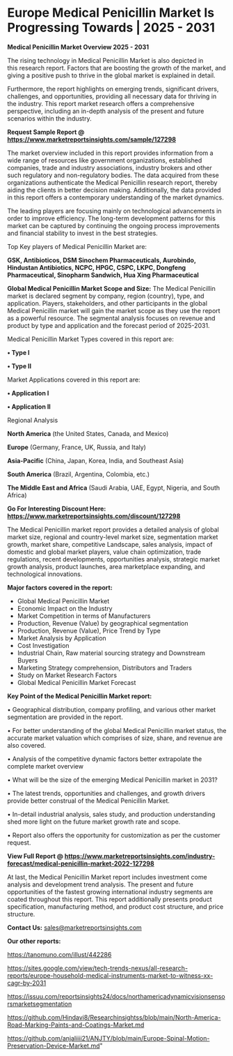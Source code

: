 # Europe Medical Penicillin Market Is Progressing Towards | 2025 - 2031

<Strong> Medical Penicillin Market Overview 2025 - 2031</strong>

The rising technology in Medical Penicillin Market is also depicted in this research report. Factors that are boosting the growth of the market, and giving a positive push to thrive in the global market is explained in detail.

Furthermore, the report highlights on emerging trends, significant drivers, challenges, and opportunities, providing all necessary data for thriving in the industry. This report market research offers a comprehensive perspective, including an in-depth analysis of the present and future scenarios within the industry.

<strong>Request Sample Report @ <a href=https://www.marketreportsinsights.com/sample/127298>https://www.marketreportsinsights.com/sample/127298</a></strong>

The market overview included in this report provides information from a wide range of resources like government organizations, established companies, trade and industry associations, industry brokers and other such regulatory and non-regulatory bodies. The data acquired from these organizations authenticate the Medical Penicillin research report, thereby aiding the clients in better decision making. Additionally, the data provided in this report offers a contemporary understanding of the market dynamics.

The leading players are focusing mainly on technological advancements in order to improve efficiency. The long-term development patterns for this market can be captured by continuing the ongoing process improvements and financial stability to invest in the best strategies.

Top Key players of Medical Penicillin Market are:

<strong>GSK, Antibioticos, DSM Sinochem Pharmaceuticals, Aurobindo, Hindustan Antibiotics, NCPC, HPGC, CSPC, LKPC, Dongfeng Pharmaceutical, Sinopharm Sandwich, Hua Xing Pharmaceutical</strong>

<strong><b>Global Medical Penicillin Market Scope and Size:</b></strong>
The Medical Penicillin market is declared segment by company, region (country), type, and application. Players, stakeholders, and other participants in the global Medical Penicillin market will gain the market scope as they use the report as a powerful resource. The segmental analysis focuses on revenue and product by type and application and the forecast period of 2025-2031.

Medical Penicillin Market Types covered in this report are:

<strong>• Type I

• Type II</strong>

Market Applications covered in this report are:

<strong>• Application I

• Application II</strong> 

Regional Analysis

<strong>North America</strong> (the United States, Canada, and Mexico)

<strong>Europe</strong> (Germany, France, UK, Russia, and Italy)

<strong>Asia-Pacific</strong> (China, Japan, Korea, India, and Southeast Asia)

<strong>South America</strong> (Brazil, Argentina, Colombia, etc.)

<strong>The Middle East and Africa</strong> (Saudi Arabia, UAE, Egypt, Nigeria, and South Africa)

<strong>Go For Interesting Discount Here: <a href=https://www.marketreportsinsights.com/discount/127298>https://www.marketreportsinsights.com/discount/127298</a></strong>

The Medical Penicillin market report provides a detailed analysis of global market size, regional and country-level market size, segmentation market growth, market share, competitive Landscape, sales analysis, impact of domestic and global market players, value chain optimization, trade regulations, recent developments, opportunities analysis, strategic market growth analysis, product launches, area marketplace expanding, and technological innovations.

<strong><b>Major factors covered in the report:</b></strong>
<ul>
  <li>Global Medical Penicillin Market </li>
  <li>Economic Impact on the Industry</li>
  <li>Market Competition in terms of Manufacturers</li>
  <li>Production, Revenue (Value) by geographical segmentation</li>
  <li>Production, Revenue (Value), Price Trend by Type</li>
  <li>Market Analysis by Application</li>
  <li>Cost Investigation</li>
  <li>Industrial Chain, Raw material sourcing strategy and Downstream Buyers</li>
  <li>Marketing Strategy comprehension, Distributors and Traders</li>
  <li>Study on Market Research Factors</li>
  <li>Global Medical Penicillin Market Forecast</li>
</ul>

<strong><b>Key Point of the Medical Penicillin Market report:</b></strong>

• Geographical distribution, company profiling, and various other market segmentation are provided in the report.

• For better understanding of the global Medical Penicillin market status, the accurate market valuation which comprises of size, share, and revenue are also covered.

• Analysis of the competitive dynamic factors better extrapolate the complete market overview

• What will be the size of the emerging Medical Penicillin market in 2031?

• The latest trends, opportunities and challenges, and growth drivers provide better construal of the Medical Penicillin Market.

• In-detail industrial analysis, sales study, and production understanding shed more light on the future market growth rate and scope.

• Report also offers the opportunity for customization as per the customer request.

<strong><b>View Full Report @ <a href=https://www.marketreportsinsights.com/industry-forecast/medical-penicillin-market-2022-127298>https://www.marketreportsinsights.com/industry-forecast/medical-penicillin-market-2022-127298</a></b></strong>


At last, the Medical Penicillin Market report includes investment come analysis and development trend analysis. The present and future opportunities of the fastest growing international industry segments are coated throughout this report. This report additionally presents product specification, manufacturing method, and product cost structure, and price structure.

<strong>Contact Us:</strong>
sales@marketreportsinsights.com

<strong>Our other reports:</strong>

<a href=https://tanomuno.com/illust/442286>https://tanomuno.com/illust/442286</a>

<a href=https://sites.google.com/view/tech-trends-nexus/all-research-reports/europe-household-medical-instruments-market-to-witness-xx-cagr-by-2031>https://sites.google.com/view/tech-trends-nexus/all-research-reports/europe-household-medical-instruments-market-to-witness-xx-cagr-by-2031</a>

<a href=https://issuu.com/reportsinsights24/docs/northamericadynamicvisionsensorsmarketsegmentation>https://issuu.com/reportsinsights24/docs/northamericadynamicvisionsensorsmarketsegmentation</a>

<a href=https://github.com/Hindavi8/Researchinsightss/blob/main/North-America-Road-Marking-Paints-and-Coatings-Market.md>https://github.com/Hindavi8/Researchinsightss/blob/main/North-America-Road-Marking-Paints-and-Coatings-Market.md</a>

<a href=https://github.com/anjaliiii21/ANJTY/blob/main/Europe-Spinal-Motion-Preservation-Device-Market.md>https://github.com/anjaliiii21/ANJTY/blob/main/Europe-Spinal-Motion-Preservation-Device-Market.md</a>"
